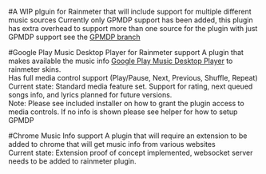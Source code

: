 #A WIP plguin for Rainmeter that will include support for multiple different music sources
Currently only GPMDP support has been added, this plugin has extra overhead to support more than one source for the plugin with just GPMDP support see the [GPMDP branch](https://github.com/tjhrulz/BetterMusicPlugin/tree/GPMDP)

#Google Play Music Desktop Player for Rainmeter support
A plugin that makes available the music info [Google Play Music Desktop Player](https://www.googleplaymusicdesktopplayer.com/) to rainmeter skins.  
Has full media control support (Play/Pause, Next, Previous, Shuffle, Repeat) 
Current state: Standard media feature set. Support for rating, next queued songs info, and lyrics planned for future versions.  
Note: Please see included installer on how to grant the plugin access to media controls. If no info is shown please see helper for how to setup GPMDP

#Chrome Music Info support
A plugin that will require an extension to be added to chrome that will get music info from various websites  
Current state: Extension proof of concept implemented, websocket server needs to be added to rainmeter plugin.
